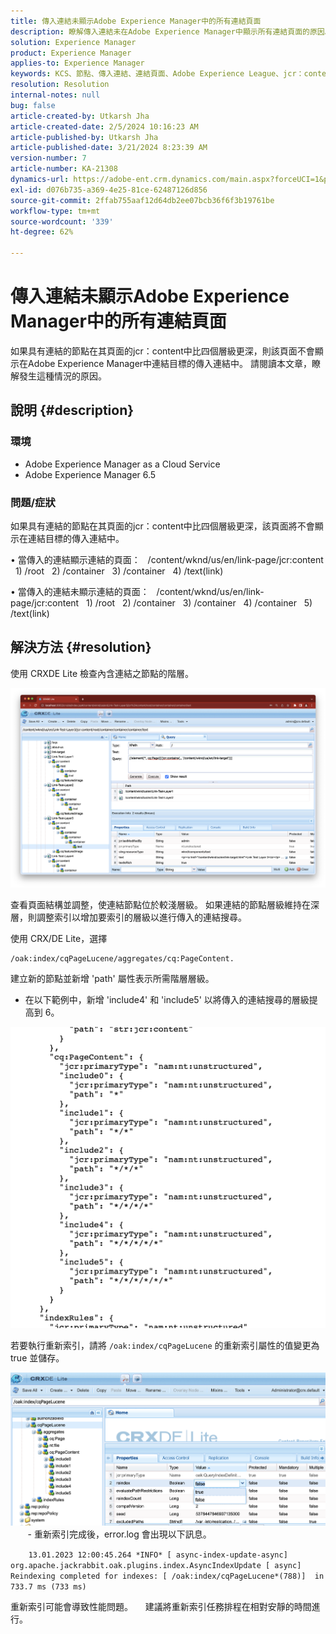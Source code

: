 ```yaml
---
title: 傳入連結未顯示Adobe Experience Manager中的所有連結頁面
description: 瞭解傳入連結未在Adobe Experience Manager中顯示所有連結頁面的原因。
solution: Experience Manager
product: Experience Manager
applies-to: Experience Manager
keywords: KCS、節點、傳入連結、連結頁面、Adobe Experience League、jcr：content、連結目標
resolution: Resolution
internal-notes: null
bug: false
article-created-by: Utkarsh Jha
article-created-date: 2/5/2024 10:16:23 AM
article-published-by: Utkarsh Jha
article-published-date: 3/21/2024 8:23:39 AM
version-number: 7
article-number: KA-21308
dynamics-url: https://adobe-ent.crm.dynamics.com/main.aspx?forceUCI=1&pagetype=entityrecord&etn=knowledgearticle&id=7c355f9c-0fc4-ee11-9079-6045bd0065f9
exl-id: d076b735-a369-4e25-81ce-62487126d856
source-git-commit: 2ffab755aaf12d64db2ee07bcb36f6f3b19761be
workflow-type: tm+mt
source-wordcount: '339'
ht-degree: 62%

---
```


# 傳入連結未顯示Adobe Experience Manager中的所有連結頁面


如果具有連結的節點在其頁面的jcr：content中比四個層級更深，則該頁面不會顯示在Adobe Experience Manager中連結目標的傳入連結中。 請閱讀本文章，瞭解發生這種情況的原因。

## 說明 {#description}


### <b>環境</b>

- Adobe Experience Manager as a Cloud Service 
- Adobe Experience Manager 6.5




### <b>問題/症狀</b>

如果具有連結的節點在其頁面的jcr：content中比四個層級更深，該頁面將不會顯示在連結目標的傳入連結中。

• 當傳入的連結顯示連結的頁面：
  /content/wknd/us/en/link-page/jcr:content
  1) /root
  2) /container
  3) /container
  4) /text(link)

• 當傳入的連結未顯示連結的頁面：
  /content/wknd/us/en/link-page/jcr:content
  1) /root
  2) /container
  3) /container
  4) /container
  5) /text(link)


## 解決方法 {#resolution}


使用 CRXDE Lite 檢查內含連結之節點的階層。

![](assets/667a70ba-a39b-ed11-aad1-6045bd0065b6.png)

查看頁面結構並調整，使連結節點位於較淺層級。
如果連結的節點層級維持在深層，則調整索引以增加要索引的層級以進行傳入的連結搜尋。

使用 CRX/DE Lite，選擇


```
/oak:index/cqPageLucene/aggregates/cq:PageContent.
```

建立新的節點並新增 &#39;path&#39; 屬性表示所需階層層級。
- 在以下範例中，新增 &#39;include4&#39; 和 &#39;include5&#39; 以將傳入的連結搜尋的層級提高到 6。

![](assets/72c18342-0e9e-ed11-aad1-6045bd0067ea.png)

若要執行重新索引，請將 `/oak:index/cqPageLucene` 的重新索引屬性的值變更為 true 並儲存。

![](assets/a4203d8b-0e9e-ed11-aad1-6045bd0067ea.png)
  
    - 重新索引完成後，error.log 會出現以下訊息。

`    13.01.2023 12:00:45.264 *INFO* [ async-index-update-async]  org.apache.jackrabbit.oak.plugins.index.AsyncIndexUpdate [ async]  Reindexing completed for indexes: [ /oak:index/cqPageLucene*(788)]  in 733.7 ms (733 ms)`

重新索引可能會導致性能問題。
    建議將重新索引任務排程在相對安靜的時間進行。
